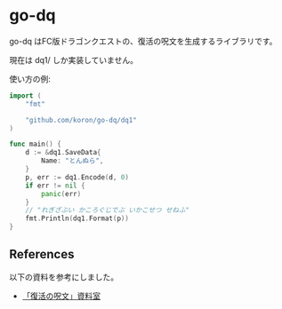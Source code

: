 # go-dq

go-dq はFC版ドラゴンクエストの、復活の呪文を生成するライブラリです。

現在は dq1/ しか実装していません。

使い方の例:

```go
import (
	"fmt"

	"github.com/koron/go-dq/dq1"
)

func main() {
	d := &dq1.SaveData{
		Name: "とんぬら",
	}
	p, err := dq1.Encode(d, 0)
	if err != nil {
		panic(err)
	}
	// "れぎざぶい かころぐじでぶ いかこせつ せねふ"
	fmt.Println(dq1.Format(p))
}
```

## References

以下の資料を参考にしました。

*   [「復活の呪文」資料室](http://www.imasy.or.jp/~yotti/dq-passwd.html)
